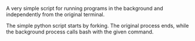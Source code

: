 A very simple script for running programs in the background and independently
from the original terminal.

The simple python script starts by forking. The original process ends, while
the background process calls bash with the given command.
